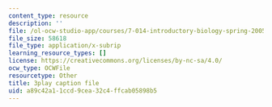 ```yaml
---
content_type: resource
description: ''
file: /ol-ocw-studio-app/courses/7-014-introductory-biology-spring-2005/a89c42a11ccd9cea32c4ffcab05898b5_6BPDK1b3jDg.srt
file_size: 58618
file_type: application/x-subrip
learning_resource_types: []
license: https://creativecommons.org/licenses/by-nc-sa/4.0/
ocw_type: OCWFile
resourcetype: Other
title: 3play caption file
uid: a89c42a1-1ccd-9cea-32c4-ffcab05898b5
---
```


